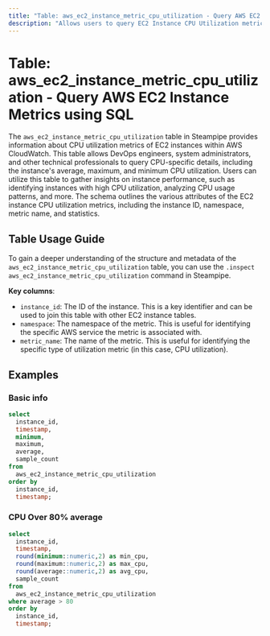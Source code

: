 ```yaml
---
title: "Table: aws_ec2_instance_metric_cpu_utilization - Query AWS EC2 Instance Metrics using SQL"
description: "Allows users to query EC2 Instance CPU Utilization metrics from AWS CloudWatch."
---
```


# Table: aws_ec2_instance_metric_cpu_utilization - Query AWS EC2 Instance Metrics using SQL

The `aws_ec2_instance_metric_cpu_utilization` table in Steampipe provides information about CPU utilization metrics of EC2 instances within AWS CloudWatch. This table allows DevOps engineers, system administrators, and other technical professionals to query CPU-specific details, including the instance's average, maximum, and minimum CPU utilization. Users can utilize this table to gather insights on instance performance, such as identifying instances with high CPU utilization, analyzing CPU usage patterns, and more. The schema outlines the various attributes of the EC2 instance CPU utilization metrics, including the instance ID, namespace, metric name, and statistics.

## Table Usage Guide

To gain a deeper understanding of the structure and metadata of the `aws_ec2_instance_metric_cpu_utilization` table, you can use the `.inspect aws_ec2_instance_metric_cpu_utilization` command in Steampipe.

**Key columns**:

- `instance_id`: The ID of the instance. This is a key identifier and can be used to join this table with other EC2 instance tables.
- `namespace`: The namespace of the metric. This is useful for identifying the specific AWS service the metric is associated with.
- `metric_name`: The name of the metric. This is useful for identifying the specific type of utilization metric (in this case, CPU utilization).

## Examples

### Basic info

```sql
select
  instance_id,
  timestamp,
  minimum,
  maximum,
  average,
  sample_count
from
  aws_ec2_instance_metric_cpu_utilization
order by
  instance_id,
  timestamp;
```



### CPU Over 80% average

```sql
select
  instance_id,
  timestamp,
  round(minimum::numeric,2) as min_cpu,
  round(maximum::numeric,2) as max_cpu,
  round(average::numeric,2) as avg_cpu,
  sample_count
from
  aws_ec2_instance_metric_cpu_utilization
where average > 80
order by
  instance_id,
  timestamp;
```